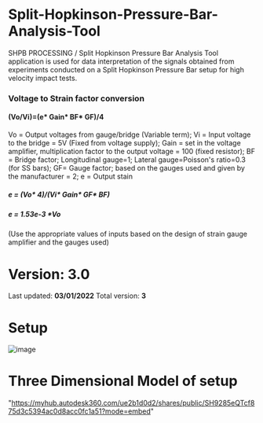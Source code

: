 # Split-Hopkinson-Pressure-Bar-Analysis-Tool
SHPB PROCESSING / Split Hopkinson Pressure Bar Analysis Tool application is used for data interpretation of the signals obtained from experiments conducted on a Split Hopkinson Pressure Bar setup for high velocity impact tests.


### Voltage to Strain factor conversion
#### (Vo/Vi)=(e* Gain* BF* GF)/4

Vo = Output voltages from gauge/bridge (Variable term);
Vi = Input voltage to the bridge = 5V (Fixed from voltage supply);
Gain = set in the voltage amplifier, multiplication factor to the output voltage = 100 (fixed resistor);
BF = Bridge factor; Longitudinal gauge=1; Lateral gauge=Poisson's ratio=0.3 (for SS bars);
GF= Gauge factor; based on the gauges used and given by the manufacturer = 2;
e = Output stain

##### e = (Vo* 4)/(Vi* Gain* GF* BF)
##### e = 1.53e-3 *Vo
 (Use the appropriate values of inputs based on the design of strain gauge amplifier and the gauges used)

# Version: 3.0 
Last updated: **03/01/2022**
Total version: **3**

# Setup
![image](https://user-images.githubusercontent.com/67676399/147903996-0052e50b-d00f-45ed-9f1b-28779ef1a72a.png)

# Three Dimensional Model of setup
"https://myhub.autodesk360.com/ue2b1d0d2/shares/public/SH9285eQTcf875d3c5394ac0d8acc0fc1a51?mode=embed" 
